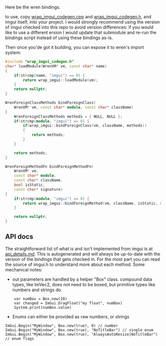 Here be the wren bindings.

to use, copy [wrap_imgui_codegen.cpp](wrap_imgui_codegen.cpp) and
[wrap_imgui_codegen.h](wrap_imgui_codegen.h), and imgui itself, into your
project. I would strongly recommend using the version of imgui checked into
this repo to avoid version differences: if you would like to use a different
ersion I would update that submodule and re-run the bindings script instead of
using these bindings as-is.

Then once you'de got it building, you can expose it to wren's import system:
```cpp
#include "wrap_imgui_codegen.h"
char* loadModule(WrenVM* vm, const char* name)
{
	if(strcmp(name, "imgui") == 0) {
		return wrap_imgui::loadModule(vm);
	}
	return nullptr;
}

WrenForeignClassMethods bindForeignClass(
    WrenVM* vm, const char* module, const char* className)
{
	WrenForeignClassMethods methods = { NULL, NULL };
	if(strcmp(module, "imgui") == 0) {
		if(wrap_imgui::bindForeignClass(vm, className, methods))
		{
			return methods;
		}
	}

	return methods;
}

WrenForeignMethodFn bindForeignMethodFn(
    WrenVM* vm,
    const char* module,
    const char* className,
    bool isStatic,
    const char* signature)
{
	if(strcmp(module, "imgui") == 0) {
		return wrap_imgui::bindForeignMethod(vm, className, isStatic, signature);
	}

	return nullptr;
}
```

## API docs
The straightforward list of what is and isn't implemented from imgui is at [api_details.md](api_details.md). This is autogenerated and will always be up-to-date with the version of the bindings that gets checked in.
For the most part you can read the source of imgui.h to understand more about each method.
Some mechanical notes:
* out parameters are handled by a helper "Box" class. compound data types, like
  ImVec2, does not need to be boxed, but primitive types like numbers and
  strings do.
```wren
	var numBox = Box.new(10)
	var changed = ImGui.DragFloat("my float", numBox)
	System.print(numBox.value)
```
* Enums can either be provided as raw numbers, or strings
```wren
ImGui.Begin("MyWindow", Box.new(true), 0) // number
ImGui.Begin("MyWindow", Box.new(true), "NoTitleBar") // single enum
ImGui.Begin("MyWindow", Box.new(true), "AlwaysAutoResize|NoTitleBar") // enum flags
```

